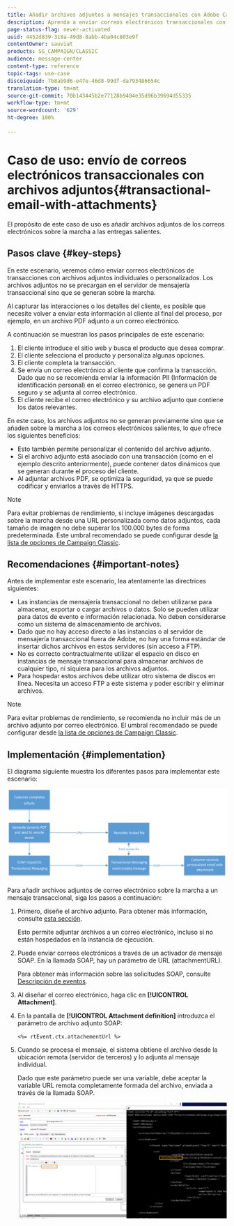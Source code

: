 ```yaml
---
title: Añadir archivos adjuntos a mensajes transaccionales con Adobe Campaign Classic
description: Aprenda a enviar correos electrónicos transaccionales con archivos adjuntos individuales o personalizados mediante Adobe Campaign Classic
page-status-flag: never-activated
uuid: 4452d839-318a-49d8-8abb-4ba04c803e9f
contentOwner: sauviat
products: SG_CAMPAIGN/CLASSIC
audience: message-center
content-type: reference
topic-tags: use-case
discoiquuid: 7b8ab9d6-e47e-46d8-99df-da793486654c
translation-type: tm+mt
source-git-commit: 70b143445b2e77128b9404e35d96b39694d55335
workflow-type: tm+mt
source-wordcount: '629'
ht-degree: 100%

---
```



# Caso de uso: envío de correos electrónicos transaccionales con archivos adjuntos{#transactional-email-with-attachments}

El propósito de este caso de uso es añadir archivos adjuntos de los correos electrónicos sobre la marcha a las entregas salientes.

## Pasos clave {#key-steps}

En este escenario, veremos cómo enviar correos electrónicos de transacciones con archivos adjuntos individuales o personalizados. Los archivos adjuntos no se precargan en el servidor de mensajería transaccional sino que se generan sobre la marcha.

Al capturar las interacciones o los detalles del cliente, es posible que necesite volver a enviar esta información al cliente al final del proceso, por ejemplo, en un archivo PDF adjunto a un correo electrónico.

A continuación se muestran los pasos principales de este escenario:

1. El cliente introduce el sitio web y busca el producto que desea comprar.
1. El cliente selecciona el producto y personaliza algunas opciones.
1. El cliente completa la transacción.
1. Se envía un correo electrónico al cliente que confirma la transacción. Dado que no se recomienda enviar la información PII (Información de identificación personal) en el correo electrónico, se genera un PDF seguro y se adjunta al correo electrónico.
1. El cliente recibe el correo electrónico y su archivo adjunto que contiene los datos relevantes.

En este caso, los archivos adjuntos no se generan previamente sino que se añaden sobre la marcha a los correos electrónicos salientes, lo que ofrece los siguientes beneficios:

* Esto también permite personalizar el contenido del archivo adjunto.
* Si el archivo adjunto está asociado con una transacción (como en el ejemplo descrito anteriormente), puede contener datos dinámicos que se generan durante el proceso del cliente.
* Al adjuntar archivos PDF, se optimiza la seguridad, ya que se puede codificar y enviarlos a través de HTTPS.

>[!NOTE]
>
>Para evitar problemas de rendimiento, si incluye imágenes descargadas sobre la marcha desde una URL personalizada como datos adjuntos, cada tamaño de imagen no debe superar los 100.000 bytes de forma predeterminada. Este umbral recomendado se puede configurar desde [la lista de opciones de Campaign Classic](../../installation/using/configuring-campaign-options.md#delivery).

## Recomendaciones {#important-notes}

Antes de implementar este escenario, lea atentamente las directrices siguientes:

* Las instancias de mensajería transaccional no deben utilizarse para almacenar, exportar o cargar archivos o datos. Solo se pueden utilizar para datos de evento e información relacionada. No deben considerarse como un sistema de almacenamiento de archivos.
* Dado que no hay acceso directo a las instancias o al servidor de mensajería transaccional fuera de Adobe, no hay una forma estándar de insertar dichos archivos en estos servidores (sin acceso a FTP).
* No es correcto contractualmente utilizar el espacio en disco en instancias de mensaje transaccional para almacenar archivos de cualquier tipo, ni siquiera para los archivos adjuntos.
* Para hospedar estos archivos debe utilizar otro sistema de discos en línea. Necesita un acceso FTP a este sistema y poder escribir y eliminar archivos.

>[!NOTE]
>
>Para evitar problemas de rendimiento, se recomienda no incluir más de un archivo adjunto por correo electrónico. El umbral recomendado se puede configurar desde [la lista de opciones de Campaign Classic](../../installation/using/configuring-campaign-options.md#delivery).

## Implementación {#implementation}

El diagrama siguiente muestra los diferentes pasos para implementar este escenario:

![](assets/message-center-uc1.png)

Para añadir archivos adjuntos de correo electrónico sobre la marcha a un mensaje transaccional, siga los pasos a continuación:

1. Primero, diseñe el archivo adjunto. Para obtener más información, consulte [esta sección](../../delivery/using/attaching-files.md#attach-a-personalized-file).

   Esto permite adjuntar archivos a un correo electrónico, incluso si no están hospedados en la instancia de ejecución.

1. Puede enviar correos electrónicos a través de un activador de mensaje SOAP. En la llamada SOAP, hay un parámetro de URL (attachmentURL).

   Para obtener más información sobre las solicitudes SOAP, consulte [Descripción de eventos](../../message-center/using/event-description.md).

1. Al diseñar el correo electrónico, haga clic en **[!UICONTROL Attachment]**.

1. En la pantalla de **[!UICONTROL Attachment definition]** introduzca el parámetro de archivo adjunto SOAP:

   ```
   <%= rtEvent.ctx.attachementUrl %>
   ```

1. Cuando se procesa el mensaje, el sistema obtiene el archivo desde la ubicación remota (servidor de terceros) y lo adjunta al mensaje individual.

   Dado que este parámetro puede ser una variable, debe aceptar la variable URL remota completamente formada del archivo, enviada a través de la llamada SOAP.

   ![](assets/message-center-uc2.png)
